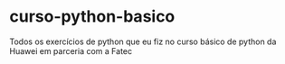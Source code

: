 # curso-python-basico
Todos os exercícios de python que eu fiz no curso básico de python da Huawei em parceria com a Fatec
